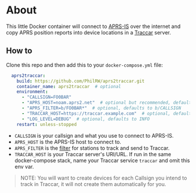 # About

This little Docker container will connect to [APRS-IS](http://aprs-is.net/) over the internet and copy APRS position reports into device locations in a [Traccar](https://www.traccar.org/) server.

## How to

Clone this repo and then add this to your `docker-compose.yml` file:

```yaml
  aprs2traccar:
    build: https://github.com/PhilRW/aprs2traccar.git
    container_name: aprs2traccar  # optional
    environment:
      - "CALLSIGN=FO0BAR"
      - "APRS_HOST=noam.aprs2.net"  # optional but recommended, defaults to rotate.aprs.net
      - "APRS_FILTER=b/FO0BAR*"  # optional, defaults to b/CALLSIGN
      - "TRACCAR_HOST=https://traccar.example.com"  # optional, defaults to http://traccar:8082
      - "LOG_LEVEL=DEBUG"  # optional, defaults to INFO
    restart: unless-stopped
  ```
  
  * `CALLSIGN` is your callsign and what you use to connect to APRS-IS.
  * `APRS_HOST` is the APRS-IS host to connect to.
  * `APRS_FILTER` is the [filter](http://aprs-is.net/javAPRSFilter.aspx) for stations to track and send to Traccar.
  * `TRACCAR_HOST` is your Traccar server's URI/URL. If run in the same docker-compose stack, name your Traccar service `traccar` and omit this env var.

> NOTE: You will want to create devices for each Callsign you intend to track in Traccar, it will not create them automatically for you.
